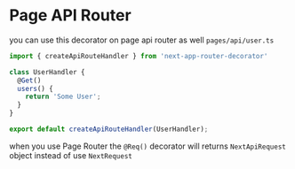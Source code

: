 # Page API Router
you can use this decorator on page api router as well `pages/api/user.ts`
```ts
import { createApiRouteHandler } from 'next-app-router-decorator'

class UserHandler {
  @Get()
  users() {
    return 'Some User';
  }
}

export default createApiRouteHandler(UserHandler);
```

when you use Page Router the `@Req()` decorator will returns `NextApiRequest` object instead of use `NextRequest`